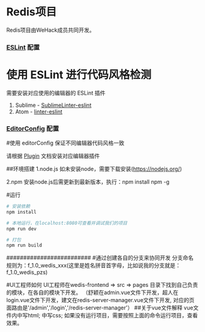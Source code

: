 # Redis项目
Redis项目由WeHack成员共同开发。


### [ESLint](http://eslint.org/) 配置

# 使用 ESLint 进行代码风格检测

需要安装对应使用的编辑器的 ESLint 插件

1. Sublime - [SublimeLinter-eslint](https://github.com/roadhump/SublimeLinter-eslint)
2. Atom - [linter-eslint](https://github.com/AtomLinter/linter-eslint)

### [EditorConfig](http://editorconfig.org/) 配置

#使用 editorConfig 保证不同编辑器代码风格一致

请根据 [Plugin](http://editorconfig.org/#download) 文档安装对应编辑器插件


##环境搭建
1.node.js
如未安装node，需要下载安装(https://nodejs.org/)

2.npm
安装node.js后需更新到最新版本，执行：npm install npm -g


#运行

``` bash   先进到项目文件
# 安装依赖
npm install

# 本地运行，在localhost:8080可查看并调试我们的项目
npm run dev

# 打包
npm run build
```



#########################
#通过创建各自的分支来协同开发
  分支命名规则为：f_1.0_wedis_xxx(这里是姓名拼音首字母，比如说我的分支就是：f_1.0_wedis_pzs)

#UI工程师如何
UI工程师在wedis-frontend => src => pages 目录下找到自己负责的模块，在各自的模块下开发。
（舒颖在admin.vue文件下开发，超人在login.vue文件下开发，建文在redis-server-manager.vue文件下开发,
 对应的页面路由是'/admin','/login','/redis-server-manager'）
##关于vue文件解释
  vue文件内<template></template>中写html; <style></style>中写css;
  如果没有运行项目，需要按照上面的命令运行项目，查看效果。

